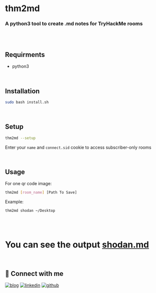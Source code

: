 # thm2md
### A python3 tool to create .md notes for TryHackMe rooms

<br>

<br>

## Requirments

- python3

<br>

## Installation
```bash
sudo bash install.sh
```

<br>

## Setup
```bash
thm2md --setup
```
Enter your `name` and `connect.sid` cookie to access subscriber-only rooms

<br>

## Usage

For one qr code image:
```bash
thm2md [room_name] [Path To Save]
```

Example:
```bash
thm2md shodan ~/Desktop
```

<br>

<br>

# You can see the output [shodan.md](shodan.md)

<br>

## 🔗 Connect with me
[![blog](https://img.shields.io/badge/blog-000?style=for-the-badge&logo=ko-fi&logoColor=white)](https://sky9262.tistory.com/)
[![linkedin](https://img.shields.io/badge/linkedin-0A66C2?style=for-the-badge&logo=linkedin&logoColor=white)](https://www.linkedin.com/in/sky9262/)
[![github](https://img.shields.io/badge/github-1DA1F2?style=for-the-badge&logo=github&logoColor=white)](https://github.com/sky9262/)

